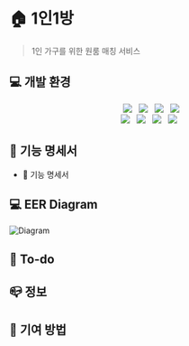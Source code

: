 # :house: 1인1방
> 1인 가구를 위한 원룸 매칭 서비스




## :computer: 개발 환경
<p align="center">
<img src="https://img.shields.io/badge/HTML5-E34F26?style=flat-square&logo=HTML5&logoColor=white"/></a> &nbsp
<img src="https://img.shields.io/badge/CSS3-1572B6?style=flat-square&logo=CSS3&logoColor=white"/></a> &nbsp
<img src="https://img.shields.io/badge/JavaScript-F7DF1E?style=flat-square&logo=JavaScript&logoColor=white"/></a> &nbsp
<img src="https://img.shields.io/badge/jQuery-0769AD?style=flat-square&logo=jQuery&logoColor=white"/></a> <br>
<img src="https://img.shields.io/badge/MySQL-4479A1?style=flat-square&logo=MySQL&logoColor=white"/></a> &nbsp
<img src="https://img.shields.io/badge/Spring-6DB33F?style=flat-square&logo=Spring&logoColor=white"/></a> &nbsp 
<img src="https://img.shields.io/badge/Java-007396?style=flat-square&logo=Java&logoColor=white"/></a> &nbsp 
<img src="https://img.shields.io/badge/GitHub-181717?style=flat-square&logo=GitHub&logoColor=white"/></a> &nbsp 
</p>

## :briefcase: 기능 명세서
* :open_file_folder: 기능 명세서 

## :computer: EER Diagram
![Diagram](https://user-images.githubusercontent.com/91783874/139792328-71e443f0-2a17-44e9-803c-b5896e836edd.png)

## :round_pushpin: To-do

## :mailbox_closed: 정보

## :link: 기여 방법
